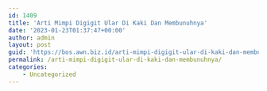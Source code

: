 ```yaml
---
id: 1409
title: 'Arti Mimpi Digigit Ular Di Kaki Dan Membunuhnya'
date: '2023-01-23T01:37:47+00:00'
author: admin
layout: post
guid: 'https://bos.awn.biz.id/arti-mimpi-digigit-ular-di-kaki-dan-membunuhnya/'
permalink: /arti-mimpi-digigit-ular-di-kaki-dan-membunuhnya/
categories:
    - Uncategorized
---
```


